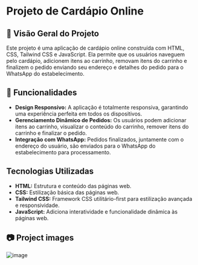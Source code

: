 # Projeto de Cardápio Online


## 📄 Visão Geral do Projeto

Este projeto é uma aplicação de cardápio online construída com HTML, CSS, Tailwind CSS e JavaScript. 
Ela permite que os usuários naveguem pelo cardápio, adicionem itens ao carrinho, 
removam itens do carrinho e finalizem o pedido enviando seu endereço e detalhes do pedido para o WhatsApp do estabelecimento.




## 🔨 Funcionalidades
* **Design Responsivo:** A aplicação é totalmente responsiva, garantindo uma experiência perfeita em todos os dispositivos.
* **Gerenciamento Dinâmico de Pedidos:** Os usuários podem adicionar itens ao carrinho, visualizar o conteúdo do carrinho, remover itens do carrinho e finalizar o pedido.
* **Integração com WhatsApp:** Pedidos finalizados, juntamente com o endereço do usuário, são enviados para o WhatsApp do estabelecimento para processamento.


## Tecnologias Utilizadas
* **HTML:** Estrutura e conteúdo das páginas web.
* **CSS:** Estilização básica das páginas web.
* **Tailwind CSS:** Framework CSS utilitário-first para estilização avançada e responsividade.
* **JavaScript:** Adiciona interatividade e funcionalidade dinâmica às páginas web.


## 📷 Project images
![image](https://github.com/olgaluisa/app_delivery/assets/136940017/501727a5-1365-4106-9885-faafa546960e)
